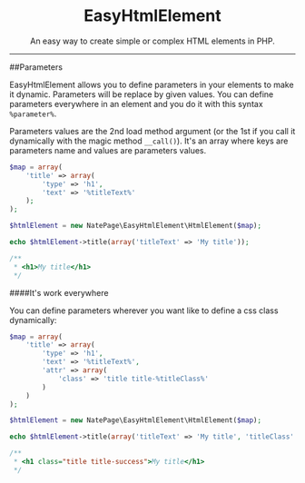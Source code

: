 <h1 align="center">EasyHtmlElement</h1>

<p align="center">An easy way to create simple or complex HTML elements in PHP.</p>

---

##Parameters

EasyHtmlElement allows you to define parameters in your elements to make it dynamic. Parameters will be replace by given values. You can define parameters everywhere in an element and you do it with this syntax `%parameter%`.

Parameters values are the 2nd load method argument (or the 1st if you call it dynamically with the magic method `__call()`). It's an array where keys are parameters name and values are parameters values.

```php
$map = array(
    'title' => array(
        'type' => 'h1',
        'text' => '%titleText%'
    );
);

$htmlElement = new NatePage\EasyHtmlElement\HtmlElement($map);

echo $htmlElement->title(array('titleText' => 'My title'));

/**
 * <h1>My title</h1>
 */
```

####It's work everywhere

You can define parameters wherever you want like to define a css class dynamically:

```php
$map = array(
    'title' => array(
        'type' => 'h1',
        'text' => '%titleText%',
        'attr' => array(
            'class' => 'title title-%titleClass%'
        )
    )
);

$htmlElement = new NatePage\EasyHtmlElement\HtmlElement($map);

echo $htmlElement->title(array('titleText' => 'My title', 'titleClass' => 'success'));

/**
 * <h1 class="title title-success">My title</h1>
 */
```
